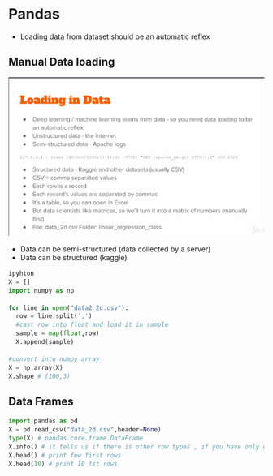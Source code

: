 # Pandas
- Loading data from dataset should be an automatic reflex

## Manual Data loading
![Streched](/assets/S3L13.png)
- Data can be semi-structured (data collected by a server)
- Data can be structured (kaggle)
```python
ipyhton
X = []
import numpy as np

for line in open("data2_2d.csv"):
  row = line.split(',')
  #cast row into float and load it in sample
  sample = map(float,row)
  X.append(sample)

#convert into numpy array
X = np.array(X)
X.shape # (100,3)
```  

## Data Frames
```python
import pandas as pd
X = pd.read_csv("data_2d.csv",header=None)
type(X) # pandas.core.frame.DataFrame
X.info() # it tells us if there is other row types , if you have only one String in cell it will return String
X.head() # print few first rows
X.head(10) # print 10 fst rows
```
